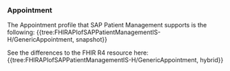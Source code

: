 ### Appointment
The Appointment profile that SAP Patient Management supports is the following:
{{tree:FHIRAPIofSAPPatientManagementIS-H/GenericAppointment, snapshot}}

See the differences to the FHIR R4 resource here:
{{tree:FHIRAPIofSAPPatientManagementIS-H/GenericAppointment, hybrid}}